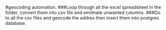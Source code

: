 #geocoding automation. 
###Loop through all the excel spreadsheet in the folder, convert them into csv file and emilinate unwanted columns. 
###Go to all the csv files and geocode the addres then insert them into postgres database. 
